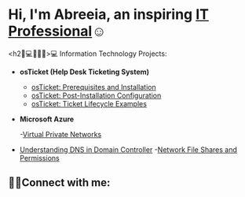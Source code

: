 
<h1>Hi, I'm Abreeia, an inspiring <a href="https://linkedin.com/in/Josh">IT Professional</a>☺</h1>

<h2🏽‍💻👩🏽‍💻>💻 Information Technology Projects:</h2>

- <b>osTicket (Help Desk Ticketing System)</b>
  - [osTicket: Prerequisites and Installation](https://github.com/Abreeia/osticket-prereqs)
  - [osTicket: Post-Installation Configuration](https://github.com/Abreeia/post-install-config)
  - [osTicket: Ticket Lifecycle Examples](https://github.com/Abreeia/ticket-lifecycle)
- <b>Microsoft Azure</b>
  
  
  -[Virtual Private Networks](https://github.com/Abreeia/vpn-discover)
- [Understanding DNS in Domain Controller](https://github.com/Abreeia/DNS-Azure)
  -[Network File Shares and Permissions](https://github.com/Abreeia/network-file-share)


<h2>🤳🏽Connect with me:</h2>

[linkedin]: https://linkedin.com/in/Josh
